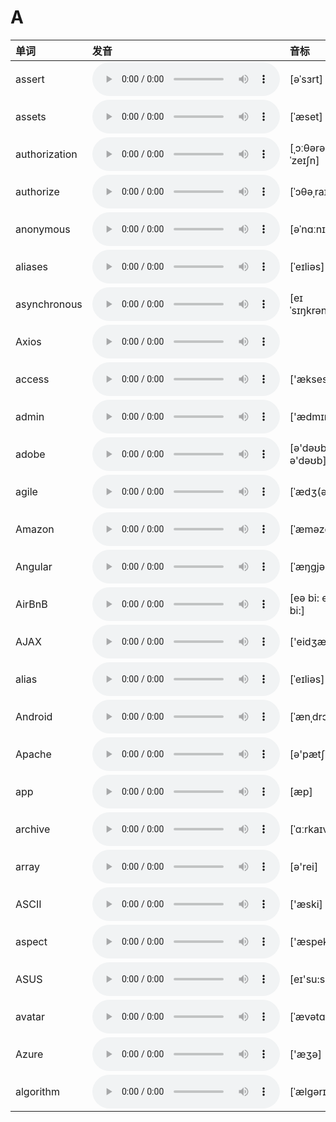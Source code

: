 
# A

| 单词  | 发音 | 音标 |
| :-- | :-- | :-- |
| assert | <audio src="/public/audio/assert.mp3" controls="controls" controlslist="nodownload"></audio> | [əˈsɜrt] |
| assets | <audio src="/public/audio/assets.mp3" controls="controls" controlslist="nodownload"></audio> | [ˈæset] |
| authorization | <audio src="/public/audio/authorization.mp3" controls="controls" controlslist="nodownload"></audio> | [ˌɔːθərəˈzeɪʃn] |
| authorize | <audio src="/public/audio/authorize.mp3" controls="controls" controlslist="nodownload"></audio> | [ˈɔθəˌraɪz] |
| anonymous | <audio src="/public/audio/anonymous.mp3" controls="controls" controlslist="nodownload"></audio> | [əˈnɑːnɪməs] |
| aliases | <audio src="/public/audio/aliases.mp3" controls="controls" controlslist="nodownload"></audio> | [ˈeɪliəs] |
| asynchronous | <audio src="/public/audio/asynchronous.mp3" controls="controls" controlslist="nodownload"></audio> | [eɪˈsɪŋkrənəs] |
| Axios | <audio src="/public/audio/Axios.mp3" controls="controls" controlslist="nodownload"></audio> |  |
| access | <audio src="/public/audio/access.mp3" controls="controls" controlslist="nodownload"></audio> | ['ækses] |
| admin | <audio src="/public/audio/admin.mp3" controls="controls" controlslist="nodownload"></audio> | ['ædmɪn] |
| adobe | <audio src="/public/audio/adobe.mp3" controls="controls" controlslist="nodownload"></audio> | [ə'dəʊbɪ; ə'dəʊb] |
| agile | <audio src="/public/audio/agile.mp3" controls="controls" controlslist="nodownload"></audio> | [ˈædʒ(ə)l] |
| Amazon | <audio src="/public/audio/Amazon.mp3" controls="controls" controlslist="nodownload"></audio> | [ˈæməzɑːn] |
| Angular | <audio src="/public/audio/Angular.mp3" controls="controls" controlslist="nodownload"></audio> | [ˈæŋɡjələr] |
| AirBnB | <audio src="/public/audio/AirBnB.mp3" controls="controls" controlslist="nodownload"></audio> | [eə bi: en bi:] |
| AJAX | <audio src="/public/audio/AJAX.mp3" controls="controls" controlslist="nodownload"></audio> | ['eidʒæks] |
| alias | <audio src="/public/audio/alias.mp3" controls="controls" controlslist="nodownload"></audio> | [ˈeɪliəs] |
| Android | <audio src="/public/audio/Android.mp3" controls="controls" controlslist="nodownload"></audio> | [ˈænˌdrɔɪd] |
| Apache | <audio src="/public/audio/Apache.mp3" controls="controls" controlslist="nodownload"></audio> | [ə'pætʃi] |
| app | <audio src="/public/audio/app.mp3" controls="controls" controlslist="nodownload"></audio> | [æp] |
| archive | <audio src="/public/audio/archive.mp3" controls="controls" controlslist="nodownload"></audio> | [ˈɑːrkaɪv] |
| array | <audio src="/public/audio/array.mp3" controls="controls" controlslist="nodownload"></audio> | [ə'rei] |
| ASCII | <audio src="/public/audio/ASCII.mp3" controls="controls" controlslist="nodownload"></audio> | ['æski] |
| aspect | <audio src="/public/audio/aspect.mp3" controls="controls" controlslist="nodownload"></audio> | ['æspekt] |
| ASUS | <audio src="/public/audio/ASUS.mp3" controls="controls" controlslist="nodownload"></audio> | [eɪ'su:s] |
| avatar | <audio src="/public/audio/avatar.mp3" controls="controls" controlslist="nodownload"></audio> | [ˈævətɑːr] |
| Azure | <audio src="/public/audio/Azure.mp3" controls="controls" controlslist="nodownload"></audio> | ['æʒə] |
| algorithm | <audio src="/public/audio/algorithm.mp3" controls="controls" controlslist="nodownload"></audio> | [ˈælɡərɪðəm] |
